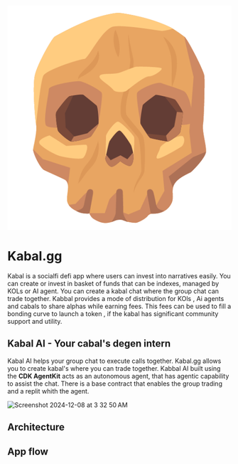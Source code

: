 ![Ape Chat](./public/assets/logo.png)
# Kabal.gg
Kabal is a socialfi defi app where users can invest into narratives easily. You can create or invest in basket of funds that can be indexes, managed by KOLs or AI agent. You can create a kabal chat where the group chat can trade together. Kabbal provides a mode of distribution for KOls , Ai agents and cabals to share alphas while earning fees. This fees can be used to fill a bonding curve to launch a token , if the kabal has significant community support and utility.


## Kabal AI - Your cabal's degen intern
Kabal AI helps your group chat to execute calls together. Kabal.gg allows you to create kabal's where you can trade together. Kabbal AI built using the **CDK AgentKit** acts as an autonomous agent, that has agentic capability to assist the chat. There is a base contract that enables the group trading and a replit whith the agent.

<img width="821" alt="Screenshot 2024-12-08 at 3 32 50 AM" src="https://github.com/user-attachments/assets/6fb2cf37-c8f3-460f-9a14-94ab7003635f">


## Architecture

## App flow
